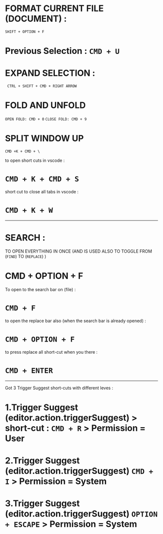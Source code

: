 

# FORMAT CURRENT FILE (DOCUMENT) : 
  `SHIFT + OPTION + F`


# Previous Selection : `CMD + U`

# EXPAND SELECTION :

` CTRL + SHIFT + CMD + RIGHT ARROW`

# FOLD AND UNFOLD

`OPEN FOLD: CMD + 0`
`CLOSE FOLD: CMD + 9`


# SPLIT WINDOW UP 

`CMD +K + CMD + \ `


to open short cuts in vscode : 
# `CMD + K + CMD + S`

short cut to close all tabs in vscode :
# `CMD + K + W`

______________________________________________________________________________________
# SEARCH : 

TO OPEN EVERYTHING IN ONCE (AND IS USED ALSO TO TOGGLE FROM (`FIND`) TO (`REPLACE`) )
# CMD + OPTION + F



To open to the search bar on (file) : 
# `CMD + F` 

to open the replace bar also (when the search bar is already opened) :
# `CMD + OPTION + F`

to press replace all short-cut when you there :  
# `CMD + ENTER`
______________________________________________________________________________________


Got 3 Trigger Suggest short-cuts with different leves :
# 1.Trigger Suggest  (editor.action.triggerSuggest) > short-cut : `CMD + R` >  Permission = User

# 2.Trigger Suggest (editor.action.triggerSuggest) `CMD + I` > Permission = System
# 3.Trigger Suggest (editor.action.triggerSuggest) `OPTION + ESCAPE` >  Permission = System